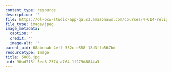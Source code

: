 ```yaml
---
content_type: resource
description: ''
file: https://ol-ocw-studio-app-qa.s3.amazonaws.com/courses/4-614-religious-architecture-and-islamic-cultures-fall-2002/90ad715f3ea32374a7641f279d8844a3_5006.jpg
file_type: image/jpeg
image_metadata:
  caption: ''
  credit: ''
  image-alt: ''
parent_uid: 68abeaab-4eff-532c-e858-18d3ffb567bd
resourcetype: Image
title: 5006.jpg
uid: 90ad715f-3ea3-2374-a764-1f279d8844a3
---
```

